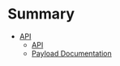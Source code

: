# Summary

* [API](api/README.md)
    * [API](api/README.md)
    * [Payload Documentation](payload/README.md)

